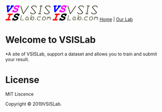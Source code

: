 ![minima theme preview](https://raw.githubusercontent.com/YiqunChen1999/YiqunChen1999.github.io/master/logo-m.png)
<img src="https://raw.githubusercontent.com/YiqunChen1999/YiqunChen1999.github.io/master/logo-m.png" alt="VSISLab">
[Home](https://YiqunChen1999.github.io)    |    [Our Lab](http://www.vsislab.com/)
# Welcome to VSISLab

*A site of VSISLab, support a dataset and allows you to train and submit your result.

# License
MIT Liscence

Copyright © 2019VSISLab. 
